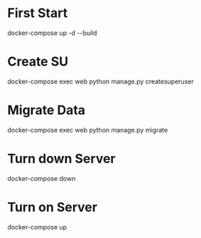 # First Start

docker-compose up -d --build

# Create SU

docker-compose exec web python manage.py createsuperuser

# Migrate Data

docker-compose exec web python manage.py migrate

# Turn down Server

docker-compose down

# Turn on Server

docker-compose up
